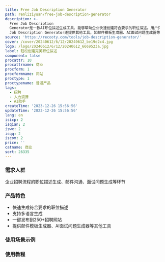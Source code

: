 ```yaml
---
title: Free Job Description Generator
path: renliziyuan/free-job-description-generator
description: >-
  Free Job Description
  Generator是一款AI职位描述生成工具，能够帮助企业快速创建符合要求的职位描述。用户只需输入职位名称，点击“生成”按钮即可在几秒内获得完美的职位描述。此外，该工具支持多语言生成，可一键发布到250+招聘网站，大大提高了招聘效率。Free
  Job Description Generator还提供其他工具，如邮件模板生成器、AI面试问题生成器等，助力企业招聘流程的各个环节。
source: 'https://recooty.com/tools/job-description-generator/'
cover: /cover/20240612/6/12/20240612_be19e2c4.jpg
logo: /logo/20240612/6/12/20240612_6669523a.jpg
label: 轻松创建完美职位描述
component: false
procattr: 10
procattrname: 商业
procform: 1
procformname: 网站
proctype: 1
proctypename: 普通产品
tags:
  - 招聘
  - 人力资源
  - AI助手
createTime: '2023-12-26 15:56:56'
updateTime: '2023-12-26 15:56:56'
lang: en
isicp: 2
isqian: 2
iswx: 2
isqq: 2
iscom: 2
price: ''
catname: 商业
sort: 26335
---
```




### 需求人群
企业招聘流程的职位描述生成、邮件沟通、面试问题生成等环节

### 产品特色
- 快速生成符合要求的职位描述
- 支持多语言生成
- 一键发布到250+招聘网站
- 提供邮件模板生成器、AI面试问题生成器等其他工具

### 使用场景示例


### 使用教程


  
